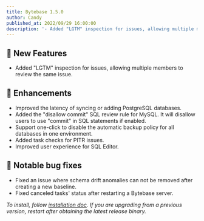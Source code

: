 ```yaml
---
title: Bytebase 1.5.0
author: Candy
published_at: 2022/09/29 16:00:00
description: '- Added "LGTM" inspection for issues, allowing multiple members to review the same issue. - Improved the latency of syncing or adding PostgreSQL databases. - Added the "disallow commit" SQL review rule for MySQL. It will disallow users to use "commit" in SQL statements if enabled.'
---
```


## 🚀 New Features

- Added "LGTM" inspection for issues, allowing multiple members to review the same issue.

## 🎄 Enhancements

- Improved the latency of syncing or adding PostgreSQL databases.
- Added the "disallow commit" SQL review rule for MySQL. It will disallow users to use "commit" in SQL statements if enabled.
- Support one-click to disable the automatic backup policy for all databases in one environment.
- Added task checks for PITR issues.
- Improved user experience for SQL Editor.

## 🐞 Notable bug fixes

- Fixed an issue where schema drift anomalies can not be removed after creating a new baseline.
- Fixed canceled tasks' status after restarting a Bytebase server.

_To install, follow [installation doc](/docs/get-started/install/overview). If you are upgrading from a previous version, restart after obtaining the latest release binary._
